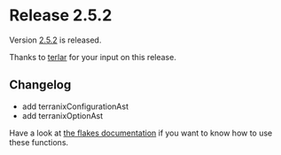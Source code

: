 # Release 2.5.2

Version [2.5.2](https://github.com/terranix/terranix/releases/tag/2.5.2)
is released.

Thanks to
[terlar](https://github.com/terlar)
for your input on this release.

## Changelog

- add terranixConfigurationAst
- add terranixOptionAst

Have a look at
[the flakes documentation](../documentation/flakes.md#using-terranixconfigurationast-or-terranixconfigurationast)
if you want to know how to use these functions.
